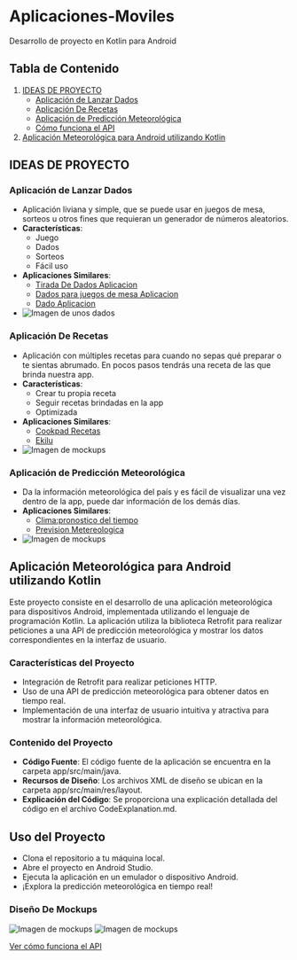 # Aplicaciones-Moviles

Desarrollo de proyecto en Kotlin para Android

<!-- toc -->
## Tabla de Contenido
1. [IDEAS DE PROYECTO](#ideas-de-proyecto)
    - [Aplicación de Lanzar Dados](#aplicación-de-lanzar-dados)
    - [Aplicación De Recetas](#aplicación-de-recetas)
    - [Aplicación de Predicción Meteorológica](#aplicación-de-predicción-meteorológica)
    - [Cómo funciona el API](#cómo-funciona-el-api)
2. [Aplicación Meteorológica para Android utilizando Kotlin](#aplicación-meteorológica-para-android-utilizando-kotlin)
<!-- tocstop -->

## IDEAS DE PROYECTO

### Aplicación de Lanzar Dados
- Aplicación liviana y simple, que se puede usar en juegos de mesa, sorteos u otros fines que requieran un generador de números aleatorios.
- **Características**:
    - Juego
    - Dados
    - Sorteos
    - Fácil uso
- **Aplicaciones Similares**:
    - [Tirada De Dados Aplicacion](https://play.google.com/store/apps/details?id=com.senyuk.dicerollsns)
    - [Dados para juegos de mesa Aplicacion](https://play.google.com/store/apps/details?id=net.kosev.dicing)
    - [Dado Aplicacion](https://play.google.com/store/apps/details?id=com.noApp.dice)
- ![Imagen de unos dados](https://play-lh.googleusercontent.com/D41-7D1_06BsXVBIj4BQprKep0QqQj38B6zIsWTaZ_O5OnfOq1gLQetQzpFfvuSSnw)

### Aplicación De Recetas
- Aplicación con múltiples recetas para cuando no sepas qué preparar o te sientas abrumado. En pocos pasos tendrás una receta de las que brinda nuestra app.
- **Características**:
    - Crear tu propia receta
    - Seguir recetas brindadas en la app
    - Optimizada
- **Aplicaciones Similares**:
    - [Cookpad Recetas](https://play.google.com/store/apps/details?id=com.mufumbo.android.recipe.search)
    - [Ekilu](https://play.google.com/store/apps/details?id=es.nooddle)
- ![Imagen de mockups](https://crehana-blog.imgix.net/media/filer_public/86/23/8623443b-9801-4cbb-83ac-91e541cf2eee/apps-de-cocina-gratis.jpg?auto=format&q=50)

### Aplicación de Predicción Meteorológica
- Da la información meteorológica del país y es fácil de visualizar una vez dentro de la app, puede dar información de los demás días.
- **Aplicaciones Similares**:
    - [Clima:pronostico del tiempo](https://play.google.com/store/apps/details?id=com.weather.nold.forecast)
    - [Prevision Metereologica](https://play.google.com/store/apps/details?id=live.weather.vitality.studio.forecast.widget)
- ![Imagen de mockups](https://i.blogs.es/9f858d/sunny-app-tiempo-1/450_1000.webp)

## Aplicación Meteorológica para Android utilizando Kotlin

Este proyecto consiste en el desarrollo de una aplicación meteorológica para dispositivos Android, implementada utilizando el lenguaje de programación Kotlin. La aplicación utiliza la biblioteca Retrofit para realizar peticiones a una API de predicción meteorológica y mostrar los datos correspondientes en la interfaz de usuario.

### Características del Proyecto
- Integración de Retrofit para realizar peticiones HTTP.
- Uso de una API de predicción meteorológica para obtener datos en tiempo real.
- Implementación de una interfaz de usuario intuitiva y atractiva para mostrar la información meteorológica.

### Contenido del Proyecto
- **Código Fuente**: El código fuente de la aplicación se encuentra en la carpeta app/src/main/java.
- **Recursos de Diseño**: Los archivos XML de diseño se ubican en la carpeta app/src/main/res/layout.
- **Explicación del Código**: Se proporciona una explicación detallada del código en el archivo CodeExplanation.md.

## Uso del Proyecto
- Clona el repositorio a tu máquina local.
- Abre el proyecto en Android Studio.
- Ejecuta la aplicación en un emulador o dispositivo Android.
- ¡Explora la predicción meteorológica en tiempo real!

### Diseño De Mockups
![Imagen de mockups](https://github.com/Banquitohud/Aplicacion-Mobil-Kotlin/assets/126008295/7ea0eceb-1a49-441d-9f4f-d8708efd1a1a)
![Imagen de mockups](https://github.com/Banquitohud/Aplicacion-Mobil-Kotlin/assets/126008295/badfafad-c7e3-49a8-bb34-69ce9c7cfc18)

[Ver cómo funciona el API](Docs/Como%20funciona%20el%20api)
